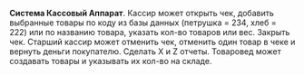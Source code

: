  **Система Кассовый Аппарат**. Кассир может открыть чек, добавить
 выбранные товары по коду из базы данных (петрушка = 234, хлеб = 222) или
 по названию товара, указать кол-во товаров или вес. Закрыть чек. Старший
 кассир может отменить чек, отменить один товар в чеке и вернуть деньги
 покупателю. Сделать X и Z отчеты. Товаровед может создавать товары и
 указывать их кол-во на складе.
